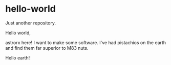 # hello-world
Just another repository.

Hello world,

astrorx here! I want to make some software.
I've had pistachios on the earth and find them far superior to M83 nuts.

Hello earth!
